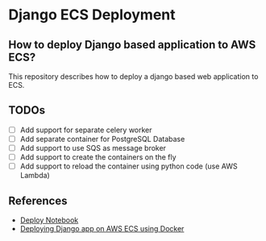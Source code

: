 # Django ECS Deployment

## How to deploy Django based application to AWS ECS?

This repository describes how to deploy a django based web application to ECS.

## TODOs

 - [ ] Add support for separate celery worker
 - [ ] Add separate container for PostgreSQL Database
 - [ ] Add support to use SQS as message broker
 - [ ] Add support to create the containers on the fly
 - [ ] Add support to reload the container using python code (use AWS Lambda)

## References

- [Deploy Notebook](https://github.com/ruddra/deploy-notebook)
- [Deploying Django app on AWS ECS using Docker](https://medium.com/@rohitkhatana/deploying-django-app-on-aws-ecs-using-docker-gunicorn-nginx-c90834f76e21)
